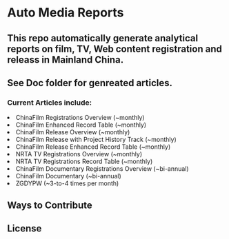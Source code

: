 # Auto Media Reports

## This repo automatically generate analytical reports on film, TV, Web content registration and releass in Mainland China.

## See Doc folder for genreated articles.
### Current Articles include:
  <li> ChinaFilm Registrations Overview (~monthly)
  <li> ChinaFilm Enhanced Record Table (~monthly)
  <li> ChinaFilm Release Overview (~monthly)
  <li> ChinaFilm Release with Project History Track (~monthly)
  <li> ChinaFilm Release Enhanced Record Table (~monthly)
  <li> NRTA TV Registrations Overview (~monthly)
  <li> NRTA TV Registrations Record Table (~monthly)
  <li> ChinaFilm Documentary Registrations Overview (~bi-annual)
  <li> ChinaFilm Documentary (~bi-annual)
  <li> ZGDYPW (~3-to-4 times per month)

## Ways to Contribute

## License
